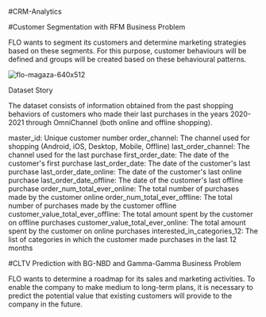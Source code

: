 
#CRM-Analytics

#Customer Segmentation with RFM
Business Problem

FLO wants to segment its customers and determine marketing strategies based on these segments. For this purpose, customer behaviours will be defined and groups will be created based on these behavioural patterns.

![flo-magaza-640x512](https://github.com/sametaydn/CRM-Analytics/assets/53154449/d1c6280e-8d62-4e15-8a66-e45d881c8c26)

Dataset Story

The dataset consists of information obtained from the past shopping behaviors of customers who made their last purchases in the years 2020-2021 through OmniChannel (both online and offline shopping).

master_id: Unique customer number
order_channel: The channel used for shopping (Android, iOS, Desktop, Mobile, Offline)
last_order_channel: The channel used for the last purchase
first_order_date: The date of the customer's first purchase
last_order_date: The date of the customer's last purchase
last_order_date_online: The date of the customer's last online purchase
last_order_date_offline: The date of the customer's last offline purchase
order_num_total_ever_online: The total number of purchases made by the customer online
order_num_total_ever_offline: The total number of purchases made by the customer offline
customer_value_total_ever_offline: The total amount spent by the customer on offline purchases
customer_value_total_ever_online: The total amount spent by the customer on online purchases
interested_in_categories_12: The list of categories in which the customer made purchases in the last 12 months

#CLTV Prediction with BG-NBD and Gamma-Gamma
Business Problem

FLO wants to determine a roadmap for its sales and marketing activities. To enable the company to make medium to long-term plans, it is necessary to predict the potential value that existing customers will provide to the company in the future.

